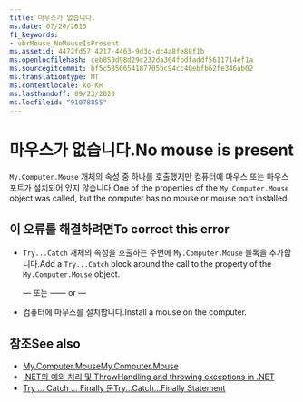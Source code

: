 ```yaml
---
title: 마우스가 없습니다.
ms.date: 07/20/2015
f1_keywords:
- vbrMouse_NoMouseIsPresent
ms.assetid: 4472fd57-4217-4463-9d3c-dc4a8fe88f1b
ms.openlocfilehash: ceb850d98d29c232da304fbdfaddf5611714ef1a
ms.sourcegitcommit: bf5c5850654187705bc94cc40ebfb62fe346ab02
ms.translationtype: MT
ms.contentlocale: ko-KR
ms.lasthandoff: 09/23/2020
ms.locfileid: "91078855"
---
```

# <a name="no-mouse-is-present"></a><span data-ttu-id="c4c47-102">마우스가 없습니다.</span><span class="sxs-lookup"><span data-stu-id="c4c47-102">No mouse is present</span></span>

<span data-ttu-id="c4c47-103">`My.Computer.Mouse` 개체의 속성 중 하나를 호출했지만 컴퓨터에 마우스 또는 마우스 포트가 설치되어 있지 않습니다.</span><span class="sxs-lookup"><span data-stu-id="c4c47-103">One of the properties of the `My.Computer.Mouse` object was called, but the computer has no mouse or mouse port installed.</span></span>  
  
## <a name="to-correct-this-error"></a><span data-ttu-id="c4c47-104">이 오류를 해결하려면</span><span class="sxs-lookup"><span data-stu-id="c4c47-104">To correct this error</span></span>  
  
- <span data-ttu-id="c4c47-105">`Try...Catch` 개체의 속성을 호출하는 주변에 `My.Computer.Mouse` 블록을 추가합니다.</span><span class="sxs-lookup"><span data-stu-id="c4c47-105">Add a `Try...Catch` block around the call to the property of the `My.Computer.Mouse` object.</span></span>  
  
     <span data-ttu-id="c4c47-106">— 또는 —</span><span class="sxs-lookup"><span data-stu-id="c4c47-106">— or —</span></span>  
  
- <span data-ttu-id="c4c47-107">컴퓨터에 마우스를 설치합니다.</span><span class="sxs-lookup"><span data-stu-id="c4c47-107">Install a mouse on the computer.</span></span>  
  
## <a name="see-also"></a><span data-ttu-id="c4c47-108">참조</span><span class="sxs-lookup"><span data-stu-id="c4c47-108">See also</span></span>

- [<span data-ttu-id="c4c47-109">My.Computer.Mouse</span><span class="sxs-lookup"><span data-stu-id="c4c47-109">My.Computer.Mouse</span></span>](xref:Microsoft.VisualBasic.Devices.Mouse)
- [<span data-ttu-id="c4c47-110">.NET의 예외 처리 및 Throw</span><span class="sxs-lookup"><span data-stu-id="c4c47-110">Handling and throwing exceptions in .NET</span></span>](../../standard/exceptions/index.md)
- [<span data-ttu-id="c4c47-111">Try ... Catch ... Finally 문</span><span class="sxs-lookup"><span data-stu-id="c4c47-111">Try...Catch...Finally Statement</span></span>](../language-reference/statements/try-catch-finally-statement.md)
